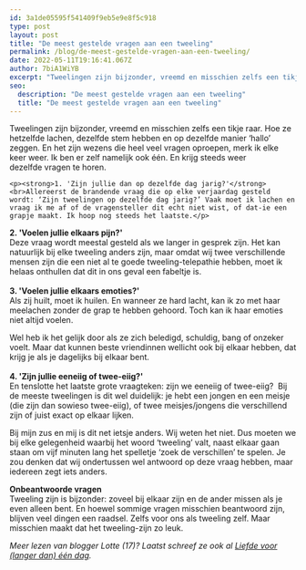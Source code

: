```yaml
---
id: 3a1de05595f541409f9eb5e9e8f5c918
type: post
layout: post
title: "De meest gestelde vragen aan een tweeling"
permalink: /blog/de-meest-gestelde-vragen-aan-een-tweeling/
date: 2022-05-11T19:16:41.067Z
author: 7biA1WiYB
excerpt: "Tweelingen zijn bijzonder, vreemd en misschien zelfs een tikje raar. Hoe ze hetzelfde lachen, dezelfde stem hebben en op dezelfde manier ‘hallo’ zeggen. En het zijn wezens die heel veel vragen oproepen, merk ik elke keer weer. Ik ben er zelf namelijk ook één. En krijg steeds weer dezelfde vragen te horen.   "
seo:
  description: "De meest gestelde vragen aan een tweeling"
  title: "De meest gestelde vragen aan een tweeling"
---
```

Tweelingen zijn bijzonder, vreemd en misschien zelfs een tikje raar. Hoe ze hetzelfde lachen, dezelfde stem hebben en op dezelfde manier ‘hallo’ zeggen. En het zijn wezens die heel veel vragen oproepen, merk ik elke keer weer. Ik ben er zelf namelijk ook één. En krijg steeds weer dezelfde vragen te horen.   

    <p><strong>1. 'Zijn jullie dan op dezelfde dag jarig?'</strong><br>Allereerst de brandende vraag die op elke verjaardag gesteld wordt: ‘Zijn tweelingen op dezelfde dag jarig?’ Vaak moet ik lachen en vraag ik me af of de vragensteller dit echt niet wist, of dat-ie een grapje maakt. Ik hoop nog steeds het laatste.</p>
<p><strong>2. 'Voelen jullie elkaars pijn?'</strong><br>Deze vraag wordt meestal gesteld als we langer in gesprek zijn. Het kan natuurlijk bij elke tweeling anders zijn, maar omdat wij twee verschillende mensen zijn die een niet al te goede tweeling-telepathie hebben, moet ik helaas onthullen dat dit in ons geval een fabeltje is.<br> <br><strong>3. 'Voelen jullie elkaars emoties?'</strong><br>Als zij huilt, moet ik huilen. En wanneer ze hard lacht, kan ik zo met haar meelachen zonder de grap te hebben gehoord. Toch kan ik haar emoties niet altijd voelen.</p>
<p>Wel heb ik het gelijk door als ze zich beledigd, schuldig, bang of onzeker voelt. Maar dat kunnen beste vriendinnen wellicht ook bij elkaar hebben, dat krijg je als je dagelijks bij elkaar bent.<br> <br><strong>4. 'Zijn jullie eeneiig of twee-eiig?'</strong><br>En tenslotte het laatste grote vraagteken: zijn we eeneiig of twee-eiig?  Bij de meeste tweelingen is dit wel duidelijk: je hebt een jongen en een meisje (die zijn dan sowieso twee-eiig), of twee meisjes/jongens die verschillend zijn of juist exact op elkaar lijken.</p>
<p>Bij mijn zus en mij is dit net ietsje anders. Wij weten het niet. Dus moeten we bij elke gelegenheid waarbij het woord ‘tweeling’ valt, naast elkaar gaan staan om vijf minuten lang het spelletje ‘zoek de verschillen’ te spelen. Je zou denken dat wij ondertussen wel antwoord op deze vraag hebben, maar iedereen zegt iets anders.</p>
<p><strong>Onbeantwoorde vragen</strong><br>Tweeling zijn is bijzonder: zoveel bij elkaar zijn en de ander missen als je even alleen bent. En hoewel sommige vragen misschien beantwoord zijn, blijven veel dingen een raadsel. Zelfs voor ons als tweeling zelf. Maar misschien maakt dat het tweeling-zijn zo leuk.</p>
<p><em>Meer lezen van blogger Lotte (17)? Laatst schreef ze ook al <a href="https://7dagen.netlify.app/blog/liefde-voor-langer-dan-%C3%A9%C3%A9n-dag">Liefde voor (langer dan) één dag</a>.</em></p>  
